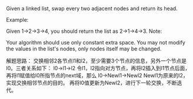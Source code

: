 Given a linked list, swap every two adjacent nodes and return its head.

Example:

Given 1->2->3->4, you should return the list as 2->1->4->3.
Note:

Your algorithm should use only constant extra space.
You may not modify the values in the list's nodes, only nodes itself may be changed.

解题思路：
交换相邻2各节点l1和l2，至少需要3个节点的信息，另外一个节点是l0。三者关系如下：
l0->l1->l2
令l1，l2指向对方节点，再将l2插入到l1节点后面，再将l1赋值给l0所指节点的next域，那么
l0->Newl1->Newl2
Newl1为原来的l2，实现交换相邻节点的目的。
再将l0值更新为Newl2，进行下一轮交换，不断迭代。